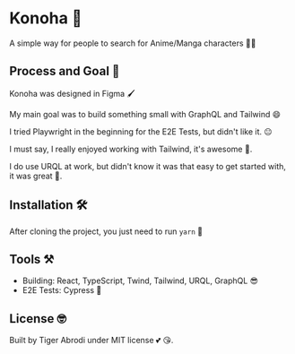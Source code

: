 # Konoha 🦊

A simple way for people to search for Anime/Manga characters 🧙‍♂️

## Process and Goal 💪

Konoha was designed in Figma 🖌️

My main goal was to build something small with GraphQL and Tailwind 😄

I tried Playwright in the beginning for the E2E Tests, but didn't like it. 😐

I must say, I really enjoyed working with Tailwind, it's awesome 🎉.

I do use URQL at work, but didn't know it was that easy to get started with, it was great 🥰.

## Installation 🛠️

After cloning the project, you just need to run `yarn` 🔧

## Tools ⚒️

- Building: React, TypeScript, Twind, Tailwind, URQL, GraphQL :sunglasses:
- E2E Tests: Cypress :metal:

## License :nerd_face:

Built by Tiger Abrodi under MIT license :two_hearts: 😘.
